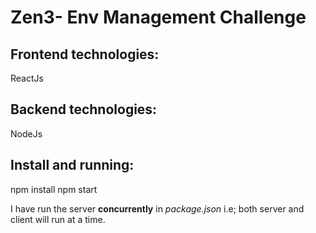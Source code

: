 # Zen3- Env Management Challenge

## Frontend technologies: 

ReactJs

## Backend technologies:

NodeJs

## Install and running:

npm install
npm start

I have run the server **concurrently** in *package.json* i.e; both server and client will run at a time.